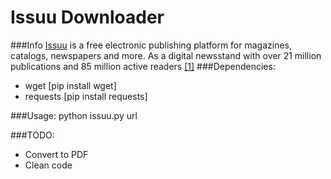 Issuu Downloader
==============
###Info
[Issuu](http://issuu.com) is a free electronic publishing platform for magazines, catalogs, newspapers and more. As a digital newsstand with over 21 million publications and 85 million active readers [[1]](https://en.wikipedia.org/wiki/Issuu)
###Dependencies:

+ wget [pip install wget] 
+ requests [pip install requests]

###Usage:
python issuu.py url

###TODO:
+ Convert to PDF
+ Clean code